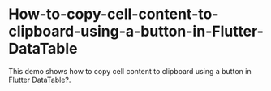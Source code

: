 # How-to-copy-cell-content-to-clipboard-using-a-button-in-Flutter-DataTable
This demo shows how to copy cell content to clipboard using a button in Flutter DataTable?.
